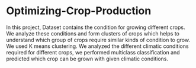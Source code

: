# Optimizing-Crop-Production
In this project, Dataset contains the condition for growing different crops. We analyze these conditions and form clusters of crops which helps to understand which group of crops require similar kinds of condition to grow. We used K means clustering. We analyzed the different climatic conditions required for different crops, we performed multiclass classification and predicted which crop can be grown with given climatic conditions.
